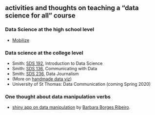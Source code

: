 ## activities and thoughts on teaching a “data science for all” course

### Data Science at the high school level

- [Mobilize](https://www.introdatascience.org/)

### Data science at the college level

- Smith: [SDS 192](https://beanumber.github.io/sds192/), Introduction to Data Science
- Smith: [SDS 136](http://www.amelia.mn/sds136/), Communicating with Data
- Smith: [SDS 236](http://www.amelia.mn/sds236/index.html), Data Journalism
- (More on [handmade data viz](bit.ly/VizByHand))
- University of St Thomas: Data Communication (coming Spring 2020)

### One thought about data manipulation verbs

- [shiny app on data manipulation](https://beta.rstudioconnect.com/content/1867/) by [Barbara Borges Ribeiro](https://github.com/bborgesr). 